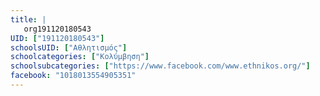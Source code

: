 ```yaml
---
title: |
   org191120180543
UID: ["191120180543"]
schoolsUID: ["Αθλητισμός"]
schoolcategories: ["Κολύμβηση"]
schoolsubcategories: ["https://www.facebook.com/www.ethnikos.org/"]
facebook: "1018013554905351"
---
```



